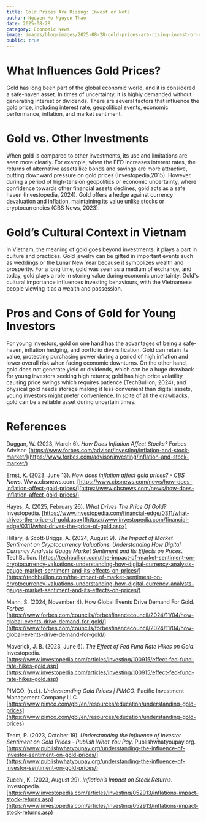 ```yaml
---
title: Gold Prices Are Rising: Invest or Not?
author: Nguyen Ho Nguyen Thao
date: 2025-08-28
category: Economic News
image: images/blog-images/2025-08-28-gold-prices-are-rising-invest-or-not/post-image.png
public: true
---
```


# What Influences Gold Prices?

Gold has long been part of the global economic world, and it is considered a safe-haven asset. In times of uncertainty, it is highly demanded without generating interest or dividends. There are several factors that influence the gold price, including interest rate, geopolitical events, economic performance, inflation, and market sentiment. 

# Gold vs. Other Investments

When gold is compared to other investments, its use and limitations are seen more clearly. For example, when the FED increases interest rates, the returns of alternative assets like bonds and savings are more attractive, putting downward pressure on gold prices (Investopedia,2015). However, during a period of high-tension geopolitics or economic uncertainty, where confidence towards other financial assets declines, gold acts as a safe haven (Investopedia, 2024). Gold offers a hedge against currency devaluation and inflation, maintaining its value unlike stocks or cryptocurrencies (CBS News, 2023).

# Gold’s Cultural Context in Vietnam

In Vietnam, the meaning of gold goes beyond investments; it plays a part in culture and practices. Gold jewelry can be gifted in important events such as weddings or the Lunar New Year because it symbolizes wealth and prosperity. For a long time, gold was seen as a medium of exchange, and today, gold plays a role in storing value during economic uncertainty. Gold's cultural importance influences investing behaviours, with the Vietnamese people viewing it as a wealth and possession.

# Pros and Cons of Gold for Young Investors

For young investors, gold on one hand has the advantages of being a safe-haven, inflation hedging, and portfolio diversification. Gold can retain its value, protecting purchasing power during a period of high inflation and lower overall risk when facing economic downturns. On the other hand, gold does not generate yield or dividends, which can be a huge drawback for young investors seeking high returns; gold has high price volatility causing price swings which requires patience (TechBullion, 2024); and physical gold needs storage making it less convenient than digital assets, young investors might prefer convenience. In spite of all the drawbacks, gold can be a reliable asset during uncertain times.

# References

Duggan, W. (2023, March 6). *How Does Inflation Affect Stocks?* Forbes Advisor. [https://www.forbes.com/advisor/investing/inflation-and-stock-market/](https://www.forbes.com/advisor/investing/inflation-and-stock-market/)  

Ernst, K. (2023, June 13). *How does inflation affect gold prices? \- CBS News*. Www.cbsnews.com. [https://www.cbsnews.com/news/how-does-inflation-affect-gold-prices/](https://www.cbsnews.com/news/how-does-inflation-affect-gold-prices/)  

Hayes, A. (2025, February 26). *What Drives The Price Of Gold?* Investopedia. [https://www.investopedia.com/financial-edge/0311/what-drives-the-price-of-gold.aspx](https://www.investopedia.com/financial-edge/0311/what-drives-the-price-of-gold.aspx)  

Hillary, & Scott-Briggs, A. (2024, August 9). *The Impact of Market Sentiment on Cryptocurrency Valuations: Understanding How Digital Currency Analysts Gauge Market Sentiment and Its Effects on Prices*. TechBullion. [https://techbullion.com/the-impact-of-market-sentiment-on-cryptocurrency-valuations-understanding-how-digital-currency-analysts-gauge-market-sentiment-and-its-effects-on-prices/](https://techbullion.com/the-impact-of-market-sentiment-on-cryptocurrency-valuations-understanding-how-digital-currency-analysts-gauge-market-sentiment-and-its-effects-on-prices/)  

Mann, S. (2024, November 4). How Global Events Drive Demand For Gold. *Forbes*. [https://www.forbes.com/councils/forbesfinancecouncil/2024/11/04/how-global-events-drive-demand-for-gold/](https://www.forbes.com/councils/forbesfinancecouncil/2024/11/04/how-global-events-drive-demand-for-gold/)  

Maverick, J. B. (2023, June 6). *The Effect of Fed Fund Rate Hikes on Gold*. Investopedia. [https://www.investopedia.com/articles/investing/100915/effect-fed-fund-rate-hikes-gold.asp](https://www.investopedia.com/articles/investing/100915/effect-fed-fund-rate-hikes-gold.asp)  

PIMCO. (n.d.). *Understanding Gold Prices | PIMCO*. Pacific Investment Management Company LLC. [https://www.pimco.com/gbl/en/resources/education/understanding-gold-prices](https://www.pimco.com/gbl/en/resources/education/understanding-gold-prices)  

Team, P. (2023, October 19). *Understanding the Influence of Investor Sentiment on Gold Prices \- Publish What You Pay*. Publishwhatyoupay.org. [https://www.publishwhatyoupay.org/understanding-the-influence-of-investor-sentiment-on-gold-prices/](https://www.publishwhatyoupay.org/understanding-the-influence-of-investor-sentiment-on-gold-prices/)  

Zucchi, K. (2023, August 29). *Inflation’s Impact on Stock Returns*. Investopedia. [https://www.investopedia.com/articles/investing/052913/inflations-impact-stock-returns.asp](https://www.investopedia.com/articles/investing/052913/inflations-impact-stock-returns.asp)

